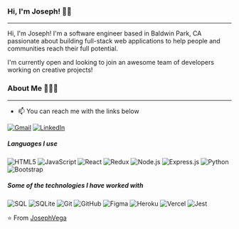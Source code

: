 ### Hi, I'm Joseph! 👋🏼 
_______________________________________________________________________________________________________________________

Hi, I'm Joseph! I'm a software engineer based in Baldwin Park, CA passionate about building full-stack web applications to help people and communities reach their full potential. 

I'm currently open and looking to join an awesome team of developers working on creative projects!

### About Me 🧑🏼‍💻
_______________________________________________________________________________________________________________________

- :mailbox: You can reach me with the links below

[![Gmail](https://img.shields.io/badge/-GMAIL-D14836?style=for-the-badge&logo=gmail&logoColor=white)](mailto:javega175@gmail.com)
[![LinkedIn](https://img.shields.io/badge/-LINKEDIN-0077B5?style=for-the-badge&logo=linkedin&logoColor=white)](https://www.linkedin.com/in/josephavega/)

##### Languages I use

![HTML5](https://img.shields.io/badge/-HTML5-000000?style=flat&logo=html5)
![JavaScript](https://img.shields.io/badge/-JavaScript-000000?style=flat&logo=javascript)
![React](https://img.shields.io/badge/-React-222222?style=flat&logo=React&logoColor=61DAFB)
<img alt="Redux" src="https://img.shields.io/badge/redux%20-%23593d88.svg?&style=for-the-badge&logo=redux&logoColor=white"/>
![Node.js](https://img.shields.io/badge/-Node.js-222222?style=flat&logo=node.js&logoColor=339933)
<img alt="Express.js" src="https://img.shields.io/badge/express.js%20-%23404d59.svg?&style=for-the-badge"/>
![Python](https://img.shields.io/badge/-Python-000000?style=flat&logo=python)
<img alt="Bootstrap" src="https://img.shields.io/badge/bootstrap%20-%23563D7C.svg?&style=for-the-badge&logo=bootstrap&logoColor=white"/>


##### Some of the technologies I have worked with

![SQL](https://img.shields.io/badge/-SQL-000000?style=flat&logo=postgresql)
<img alt="SQLite" src ="https://img.shields.io/badge/sqlite-%2307405e.svg?&style=for-the-badge&logo=sqlite&logoColor=white"/>
![Git](https://img.shields.io/badge/-Git-222222?style=flat&logo=git&logoColor=F05032)
![GitHub](https://img.shields.io/badge/-GitHub-222222?style=flat&logo=github&logoColor=181717)
<img alt="Figma" src="https://img.shields.io/badge/figma%20-%23F24E1E.svg?&style=for-the-badge&logo=figma&logoColor=white"/>
<img alt="Heroku" src="https://img.shields.io/badge/heroku%20-%23430098.svg?&style=for-the-badge&logo=heroku&logoColor=white"/>
<img alt="Vercel" src="https://img.shields.io/badge/vercel%20-%23000000.svg?&style=for-the-badge&logo=vercel&logoColor=white"/>
<img alt="Jest" src="https://img.shields.io/badge/-jest-%23C21325?&style=for-the-badge&logo=jest&logoColor=white"/>

⭐️ From [JosephVega](https://github.com/joseph-vega12)

